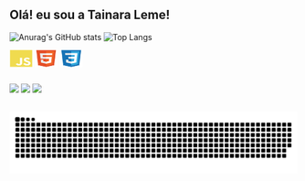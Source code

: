 ## Olá! eu sou a Tainara Leme!

![Anurag's GitHub stats](https://github-readme-stats.vercel.app/api?username=XTainaraLemeX&show_icons=true&theme=radical&rank_icon=github)
![Top Langs](https://github-readme-stats.vercel.app/api/top-langs/?username=XTainaraLemeX&layout=compact&theme=radical)

<div>
  <img align="center" alt=“Tainara-Js" height="30" width="40" src="https://raw.githubusercontent.com/devicons/devicon/master/icons/javascript/javascript-plain.svg">
  <img align="center" alt=“Tainara-HTML" height="30" width="40" src="https://raw.githubusercontent.com/devicons/devicon/master/icons/html5/html5-original.svg">
  <img align="center" alt=“Tainara-CSS" height="30" width="40" src="https://raw.githubusercontent.com/devicons/devicon/master/icons/css3/css3-original.svg">
</div>
  
  ##
 
<div> 
  <a href="https://instagram.com/tainaraleme_/” target="_blank"><img src="https://img.shields.io/badge/-Instagram-%23E4405F?style=for-the-badge&logo=instagram&logoColor=white" target="_blank"></a>
  <a href = "mailto:tainaralopesleme@gmail.com"><img src="https://img.shields.io/badge/-Gmail-%23333?style=for-the-badge&logo=gmail&logoColor=white" target="_blank"></a>
  <a href="https://www.linkedin.com/in/tainara-lopes-leme-b44269383" target="_blank"><img src="https://img.shields.io/badge/-LinkedIn-%230077B5?style=for-the-badge&logo=linkedin&logoColor=white" target="_blank"></a> 
  
</div>

##

<picture align="center">
  <source media="(prefers-color-scheme: dark)" srcset="https://raw.githubusercontent.com/XTainaraLemeX/XTainaraLemeX/output/github-contribution-grid-snake-dark.svg">
  <source media="(prefers-color-scheme: light)" srcset="https://raw.githubusercontent.com/XTainaraLemeX/XTainaraLemeX/output/github-contribution-grid-snake-dark.svg">
  <img align="center" alt="github contribution grid snake animation" src="https://raw.githubusercontent.com/mari4souza/mari4souza/output/github-contribution-grid-snake.svg">
</picture>

